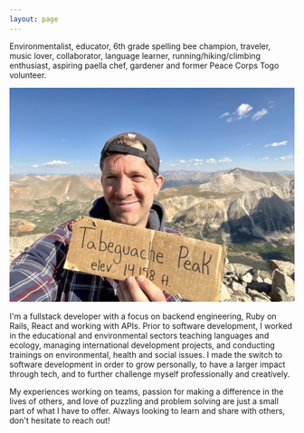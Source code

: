 ```yaml
---
layout: page
---
```


Environmentalist, educator, 6th grade spelling bee champion, traveler, music lover, collaborator, language learner, running/hiking/climbing enthusiast, aspiring paella chef, gardener and former Peace Corps Togo volunteer.

<img src="/assets/images/core/easachs.jpg" alt="Eli">

I'm a fullstack developer with a focus on backend engineering, Ruby on Rails, React and working with APIs. Prior to software development, I worked in the educational and environmental sectors teaching languages and ecology, managing international development projects, and conducting trainings on environmental, health and social issues. I made the switch to software development in order to grow personally, to have a larger impact through tech, and to further challenge myself professionally and creatively.

My experiences working on teams, passion for making a difference in the lives of others, and love of puzzling and problem solving are just a small part of what I have to offer. Always looking to learn and share with others, don't hesitate to reach out!
